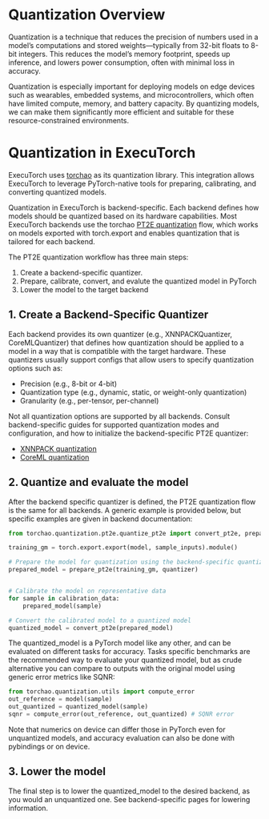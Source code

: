 # Quantization Overview

Quantization is a technique that reduces the precision of numbers used in a model’s computations and stored weights—typically from 32-bit floats to 8-bit integers. This reduces the model’s memory footprint, speeds up inference, and lowers power consumption, often with minimal loss in accuracy.

Quantization is especially important for deploying models on edge devices such as wearables, embedded systems, and microcontrollers, which often have limited compute, memory, and battery capacity. By quantizing models, we can make them significantly more efficient and suitable for these resource-constrained environments.


# Quantization in ExecuTorch
ExecuTorch uses [torchao](https://github.com/pytorch/ao/tree/main/torchao) as its quantization library. This integration allows ExecuTorch to leverage PyTorch-native tools for preparing, calibrating, and converting quantized models.


Quantization in ExecuTorch is backend-specific. Each backend defines how models should be quantized based on its hardware capabilities. Most ExecuTorch backends use the torchao [PT2E quantization](https://docs.pytorch.org/ao/main/tutorials_source/pt2e_quant_ptq.html) flow, which works on models exported with torch.export and enables quantization that is tailored for each backend.

The PT2E quantization workflow has three main steps:

1. Create a backend-specific quantizer.
2. Prepare, calibrate, convert, and evalute the quantized model in PyTorch
3. Lower the model to the target backend

## 1. Create a Backend-Specific Quantizer

Each backend provides its own quantizer (e.g., XNNPACKQuantizer, CoreMLQuantizer) that defines how quantization should be applied to a model in a way that is compatible with the target hardware.
These quantizers usually support configs that allow users to specify quantization options such as:

* Precision (e.g., 8-bit or 4-bit)
* Quantization type (e.g., dynamic, static, or weight-only quantization)
* Granularity (e.g., per-tensor, per-channel)

Not all quantization options are supported by all backends. Consult backend-specific guides for supported quantization modes and configuration, and how to initialize the backend-specific PT2E quantizer:

* [XNNPACK quantization](backends-xnnpack.md#quantization)
* [CoreML quantization](backends-coreml.md#quantization)



## 2. Quantize and evaluate the model

After the backend specific quantizer is defined, the PT2E quantization flow is the same for all backends.  A generic example is provided below, but specific examples are given in backend documentation:

```python
from torchao.quantization.pt2e.quantize_pt2e import convert_pt2e, prepare_pt2e

training_gm = torch.export.export(model, sample_inputs).module()

# Prepare the model for quantization using the backend-specific quantizer instance
prepared_model = prepare_pt2e(training_gm, quantizer)


# Calibrate the model on representative data
for sample in calibration_data:
	prepared_model(sample)

# Convert the calibrated model to a quantized model
quantized_model = convert_pt2e(prepared_model)
```

The quantized_model is a PyTorch model like any other, and can be evaluated on different tasks for accuracy.
Tasks specific benchmarks are the recommended way to evaluate your quantized model, but as crude alternative you can compare to outputs with the original model using generic error metrics like SQNR:

```python
from torchao.quantization.utils import compute_error
out_reference = model(sample)
out_quantized = quantized_model(sample)
sqnr = compute_error(out_reference, out_quantized) # SQNR error
```

Note that numerics on device can differ those in PyTorch even for unquantized models, and accuracy evaluation can also be done with pybindings or on device.


## 3. Lower the model

The final step is to lower the quantized_model to the desired backend, as you would an unquantized one.  See backend-specific pages for lowering information.
